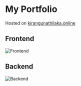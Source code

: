 # My Portfolio 

Hosted on [kirangunathilaka.online](https://kirangunathilaka.online/)

## Frontend
![Frontend](https://res.cloudinary.com/dxavadkl2/image/upload/v1753175662/front_biu38n.png)


## Backend
![Backend](https://res.cloudinary.com/dxavadkl2/image/upload/v1753175661/back_ri41we.png)
